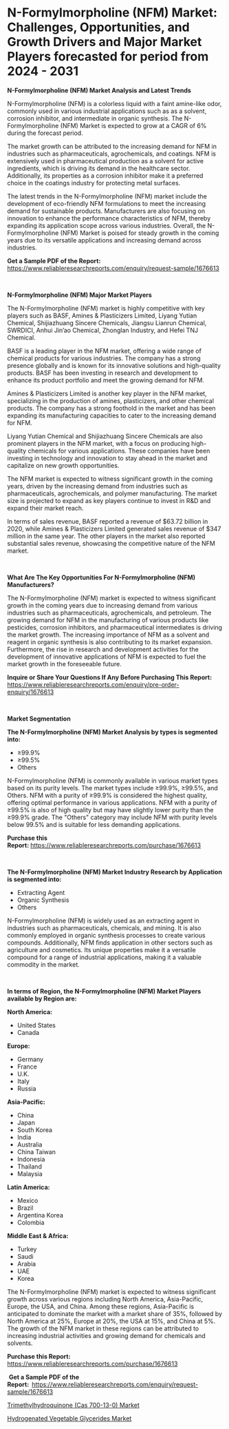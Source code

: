 <p><h1>N-Formylmorpholine (NFM) Market: Challenges, Opportunities, and Growth Drivers and Major Market Players forecasted for period from 2024 - 2031</h1></p><p><strong>N-Formylmorpholine (NFM) Market Analysis and Latest Trends</strong></p>
<p><p>N-Formylmorpholine (NFM) is a colorless liquid with a faint amine-like odor, commonly used in various industrial applications such as as a solvent, corrosion inhibitor, and intermediate in organic synthesis. The N-Formylmorpholine (NFM) Market is expected to grow at a CAGR of 6% during the forecast period. </p><p>The market growth can be attributed to the increasing demand for NFM in industries such as pharmaceuticals, agrochemicals, and coatings. NFM is extensively used in pharmaceutical production as a solvent for active ingredients, which is driving its demand in the healthcare sector. Additionally, its properties as a corrosion inhibitor make it a preferred choice in the coatings industry for protecting metal surfaces.</p><p>The latest trends in the N-Formylmorpholine (NFM) market include the development of eco-friendly NFM formulations to meet the increasing demand for sustainable products. Manufacturers are also focusing on innovation to enhance the performance characteristics of NFM, thereby expanding its application scope across various industries. Overall, the N-Formylmorpholine (NFM) Market is poised for steady growth in the coming years due to its versatile applications and increasing demand across industries.</p></p>
<p><strong>Get a Sample PDF of the Report:&nbsp;</strong> <a href="https://www.reliableresearchreports.com/enquiry/request-sample/1676613">https://www.reliableresearchreports.com/enquiry/request-sample/1676613</a></p>
<p>&nbsp;</p>
<p><strong>N-Formylmorpholine (NFM) Major Market Players</strong></p>
<p><p>The N-Formylmorpholine (NFM) market is highly competitive with key players such as BASF, Amines & Plasticizers Limited, Liyang Yutian Chemical, Shijiazhuang Sincere Chemicals, Jiangsu Lianrun Chemical, SWRDICI, Anhui Jin’ao Chemical, Zhonglan Industry, and Hefei TNJ Chemical.</p><p>BASF is a leading player in the NFM market, offering a wide range of chemical products for various industries. The company has a strong presence globally and is known for its innovative solutions and high-quality products. BASF has been investing in research and development to enhance its product portfolio and meet the growing demand for NFM.</p><p>Amines & Plasticizers Limited is another key player in the NFM market, specializing in the production of amines, plasticizers, and other chemical products. The company has a strong foothold in the market and has been expanding its manufacturing capacities to cater to the increasing demand for NFM.</p><p>Liyang Yutian Chemical and Shijiazhuang Sincere Chemicals are also prominent players in the NFM market, with a focus on producing high-quality chemicals for various applications. These companies have been investing in technology and innovation to stay ahead in the market and capitalize on new growth opportunities.</p><p>The NFM market is expected to witness significant growth in the coming years, driven by the increasing demand from industries such as pharmaceuticals, agrochemicals, and polymer manufacturing. The market size is projected to expand as key players continue to invest in R&D and expand their market reach.</p><p>In terms of sales revenue, BASF reported a revenue of $63.72 billion in 2020, while Amines & Plasticizers Limited generated sales revenue of $347 million in the same year. The other players in the market also reported substantial sales revenue, showcasing the competitive nature of the NFM market.</p></p>
<p>&nbsp;</p>
<p><strong>What Are The Key Opportunities For N-Formylmorpholine (NFM) Manufacturers?</strong></p>
<p><p>The N-Formylmorpholine (NFM) market is expected to witness significant growth in the coming years due to increasing demand from various industries such as pharmaceuticals, agrochemicals, and petroleum. The growing demand for NFM in the manufacturing of various products like pesticides, corrosion inhibitors, and pharmaceutical intermediates is driving the market growth. The increasing importance of NFM as a solvent and reagent in organic synthesis is also contributing to its market expansion. Furthermore, the rise in research and development activities for the development of innovative applications of NFM is expected to fuel the market growth in the foreseeable future.</p></p>
<p><strong>Inquire or Share Your Questions If Any Before Purchasing This Report:</strong> <a href="https://www.reliableresearchreports.com/enquiry/pre-order-enquiry/1676613">https://www.reliableresearchreports.com/enquiry/pre-order-enquiry/1676613</a></p>
<p>&nbsp;</p>
<p><strong>Market Segmentation</strong></p>
<p><strong>The N-Formylmorpholine (NFM) Market Analysis by types is segmented into:</strong></p>
<p><ul><li>≥99.9%</li><li>≥99.5%</li><li>Others</li></ul></p>
<p><p>N-Formylmorpholine (NFM) is commonly available in various market types based on its purity levels. The market types include ≥99.9%, ≥99.5%, and Others. NFM with a purity of ≥99.9% is considered the highest quality, offering optimal performance in various applications. NFM with a purity of ≥99.5% is also of high quality but may have slightly lower purity than the ≥99.9% grade. The "Others" category may include NFM with purity levels below 99.5% and is suitable for less demanding applications.</p></p>
<p><strong>Purchase this Report:&nbsp;</strong><a href="https://www.reliableresearchreports.com/purchase/1676613">https://www.reliableresearchreports.com/purchase/1676613</a></p>
<p>&nbsp;</p>
<p><strong>The N-Formylmorpholine (NFM) Market Industry Research by Application is segmented into:</strong></p>
<p><ul><li>Extracting Agent</li><li>Organic Synthesis</li><li>Others</li></ul></p>
<p><p>N-Formylmorpholine (NFM) is widely used as an extracting agent in industries such as pharmaceuticals, chemicals, and mining. It is also commonly employed in organic synthesis processes to create various compounds. Additionally, NFM finds application in other sectors such as agriculture and cosmetics. Its unique properties make it a versatile compound for a range of industrial applications, making it a valuable commodity in the market.</p></p>
<p>&nbsp;</p>
<p><strong>In terms of Region, the N-Formylmorpholine (NFM) Market Players available by Region are:</strong></p>
<p>
    <p> <strong> North America: </strong>
        <ul>
            <li>United States</li>
            <li>Canada</li>
        </ul>
        </p> 
    <p> <strong> Europe: </strong>
        <ul>
            <li>Germany</li>
            <li>France</li>
            <li>U.K.</li>
            <li>Italy</li>
            <li>Russia</li>
        </ul>
        </p> 
    <p> <strong> Asia-Pacific: </strong>
        <ul>
            <li>China</li>
            <li>Japan</li>
            <li>South Korea</li>
            <li>India</li>
            <li>Australia</li>
            <li>China Taiwan</li>
            <li>Indonesia</li>
            <li>Thailand</li>
            <li>Malaysia</li>
        </ul>
        </p> 
    <p> <strong> Latin America: </strong>
        <ul>
            <li>Mexico</li>
            <li>Brazil</li>
            <li>Argentina Korea</li>
            <li>Colombia</li>
        </ul>
        </p> 
    <p> <strong> Middle East & Africa: </strong>
        <ul>
            <li>Turkey</li>
            <li>Saudi</li>
            <li>Arabia</li>
            <li>UAE</li>
            <li>Korea</li>
        </ul>
    </p>
    </p>
<p><p>The N-Formylmorpholine (NFM) market is expected to witness significant growth across various regions including North America, Asia-Pacific, Europe, the USA, and China. Among these regions, Asia-Pacific is anticipated to dominate the market with a market share of 35%, followed by North America at 25%, Europe at 20%, the USA at 15%, and China at 5%. The growth of the NFM market in these regions can be attributed to increasing industrial activities and growing demand for chemicals and solvents.</p></p>
<p><strong>Purchase this Report: </strong><a href="https://www.reliableresearchreports.com/purchase/1676613">https://www.reliableresearchreports.com/purchase/1676613</a></p>
<p>&nbsp;<strong>Get a Sample PDF of the Report:&nbsp;&nbsp;</strong><a href="https://www.reliableresearchreports.com/enquiry/request-sample/1676613">https://www.reliableresearchreports.com/enquiry/request-sample/1676613</a></p>
<p><strong></strong></p>
<p><p><a href="https://github.com/gamblestampleyjenny50m5sl6/Market-Research-Report-List-1/blob/main/trimethylhydroquinone-cas-700-13-0-market.md">Trimethylhydroquinone (Cas 700-13-0) Market</a></p><p><a href="https://github.com/nicholepatriciadoylenwnrjr0/Market-Research-Report-List-1/blob/main/hydrogenated-vegetable-glycerides-market.md">Hydrogenated Vegetable Glycerides Market</a></p></p>